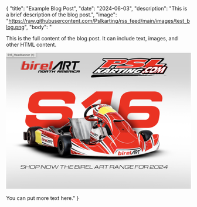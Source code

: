 {
  "title": "Example Blog Post",
  "date": "2024-06-03",
  "description": "This is a brief description of the blog post.",
  "image": "https://raw.githubusercontent.com/Pslkarting/rss_feed/main/images/test_blog.png",
  "body": "<p>This is the full content of the blog post. It can include text, images, and other HTML content.</p><p><img src='https://raw.githubusercontent.com/Pslkarting/rss_feed/main/images/test_blog.png'></p> You can put more text here."
}
